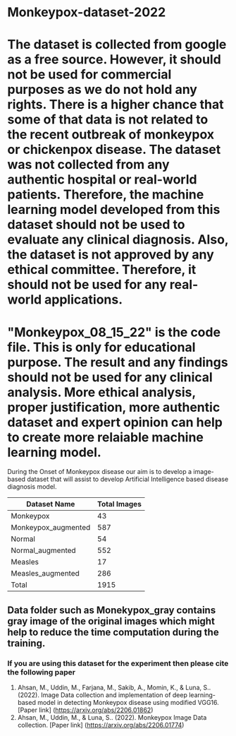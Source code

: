 # Monkeypox-dataset-2022

<h1>The dataset is collected from google as a free source. However, it should not be used for commercial purposes as we do not hold any rights. There is a higher chance that some of that data is not related to the recent outbreak of monkeypox or chickenpox disease. The dataset was not collected from any authentic hospital or real-world patients. Therefore, the machine learning model developed from this dataset should not be used to evaluate any clinical diagnosis. Also, the dataset is not approved by any ethical committee. Therefore, it should not be used for any real-world applications.</h1>

<h1>"Monkeypox_08_15_22"  is the code file. This is only for educational purpose. The result and any findings should not be used for any clinical analysis. More ethical analysis, proper justification, more authentic dataset and expert opinion can help to create more relaiable machine learning model.</h1>

During the Onset of Monkeypox disease our aim is to develop a image-based dataset that will assist to develop Artificial Intelligence based disease diagnosis model.

| Dataset Name | Total Images |
| ---           | ---         |
|Monkeypox     | 43|
|Monkeypox_augmented | 587 |
|Normal | 54|
|Normal_augmented | 552|
| Measles       |  17 |
| Measles_augmented | 286 |
|Total | 1915|

<h2> Data folder such as Monekypox_gray contains gray image of the original images which might help to reduce the time computation during the training.</h2>


<h3> If you are using this dataset for the experiment then please cite the following paper </h3>

1. Ahsan, M., Uddin, M., Farjana, M., Sakib, A., Momin, K., & Luna, S.. (2022). Image Data collection and implementation of deep learning-based model in detecting Monkeypox disease using modified VGG16. [Paper link] (https://arxiv.org/abs/2206.01862)
2. Ahsan, M., Uddin, M., & Luna, S.. (2022). Monkeypox Image Data collection. [Paper link] (https://arxiv.org/abs/2206.01774)

